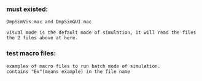 
### must existed:

    DmpSimVis.mac and DmpSimGUI.mac

    visual mode is the default mode of simulation, it will read the files the 2 files above at here.

### test macro files:

    examples of macro files to run batch mode of simulation.
    contains "Ex"(means example) in the file name

